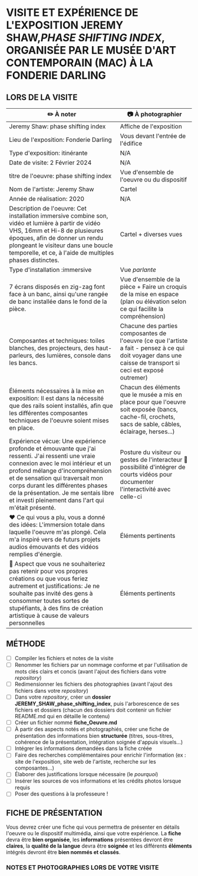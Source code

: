 # VISITE ET EXPÉRIENCE DE L'EXPOSITION JEREMY SHAW,*PHASE SHIFTING INDEX*, ORGANISÉE PAR LE MUSÉE D'ART CONTEMPORAIN (MAC) À LA FONDERIE DARLING

## LORS DE LA VISITE
      
|:pencil2: À noter  | :camera: À photographier | 
| ---     | ---             | 
| Jeremy Shaw: phase shifting index  |Affiche de l'exposition|
| Lieu de l'exposition: Fonderie Darling  | Vous devant l'entrée de l'édifice| 
| Type d'exposition: itinérante   | N/A | 
| Date de visite: 2 Février 2024 | N/A           | 
| titre de l'oeuvre: phase shifting index  | Vue d'ensemble de l'oeuvre ou du dispositif  | 
| Nom de l'artiste: Jeremy Shaw    | Cartel         | 
| Année de réalisation: 2020     |   N/A        | 
| Description de l'oeuvre: Cet installation immersive combine son, vidéo et lumière à partir de vidéo VHS, 16mm et Hi-8 de plusieures époques, afin de donner un rendu plongeant le visiteur dans une boucle temporelle, et ce, à l'aide de multiples phases distinctes. | Cartel + diverses vues          | 
| Type d'installation :immersive| Vue *parlante*             | 
| 7 écrans disposés en zig-zag font face à un banc, ainsi qu'une rangée de banc installée dans le fond de la pièce. | Vue d'ensemble de la pièce + Faire un croquis de la mise en espace (plan ou élévation selon ce qui facilite la compréhension)        | 
| Composantes et techniques: toiles blanches, des projecteurs, des haut-parleurs, des lumières, console dans les bancs.    | Chacune des parties composantes de l'oeuvre (ce que l'artiste a fait - pensez à ce qui doit voyager dans une caisse de transport si ceci est exposé outremer)| 
| Éléments nécessaires à la mise en exposition: Il est dans la nécessité que des rails soient installés, afin que les différentes composantes techniques de l'oeuvre soient mises en place.    | Chacun des éléments que le musée a mis en place pour que l'oeuvre soit exposée (bancs, cache-fil, crochets, sacs de sable, câbles, éclairage, herses...)            | 
| Expérience vécue: Une expérience profonde et émouvante que j'ai ressenti. J'ai ressenti une vraie connexion avec le moi intérieur et un profond mélange d'incompréhension et de sensation qui traversait mon corps durant les différentes phases de la présentation. Je me sentais libre et investi pleinement dans l'art qui m'était présenté.    | Posture du visiteur ou gestes de l'interacteur :movie_camera: possibilité d'intégrer de courts vidéos pour documenter l'interactivité avec celle-ci        | 
| :heart: Ce qui vous a plu, vous a donné des idées: L'immersion totale dans laquelle l'oeuvre m'as plongé. Cela m'a inspiré vers de futurs projets audios émouvants et des vidéos remplies d'énergie.   | Éléments pertinents       | 
| :thinking: Aspect que vous ne souhaiteriez pas retenir pour vos propres créations ou que vous feriez autrement et justifications: Je ne souhaite pas invité des gens à consommer toutes sortes de stupéfiants, à des fins de création artistique à cause de valeurs personnelles    | Éléments pertinents      | 

## MÉTHODE
- [ ] Compiler les fichiers et notes de la visite 
- [ ] Renommer les fichiers par un nommage conforme et par l'utilisation de mots clés clairs et concis (avant l'ajout des fichiers dans votre *repository*)
- [ ] Redimensionner les fichiers des photographies (avant l'ajout des fichiers dans votre *repository*)
- [ ] Dans votre *repository*, créer un **dossier JEREMY_SHAW_phase_shifting_index**, puis l'arborescence de ses fichiers et dossiers (chacun des dossiers doit contenir un fichier README.md qui en détaille le contenu)
- [ ] Créer un fichier nommé **fiche_Oeuvre.md**
- [ ] À partir des aspects notés et photographiés, créer une fiche de présentation des informations bien **structurée** (titres, sous-titres, cohérence de la présentation, intégration soignée d'appuis visuels...)
- [ ] Intégrer les informations demandées dans la fiche créée
- [ ] Faire des recherches complémentaires pour enrichir l'information (ex : site de l'exposition, site web de l'artiste, recherche sur les composantes...)
- [ ] Élaborer des justifications lorsque nécessaire (le *pourquoi*)
- [ ] Insérer les sources de vos informations et les crédits photos lorsque requis
- [ ] Poser des questions à la professeure !

## FICHE DE PRÉSENTATION
Vous devrez créer une fiche qui vous permettra de présenter en détails l'oeuvre ou le dispositif multimédia, ainsi que votre expérience. La **fiche** devra être **bien organisée**, les **informations** présentées devront être **claires**, la **qualité de la langue** devra être **soignée** et les différents **éléments** intégrés devront être **bien nommés et classés**.

### NOTES ET PHOTOGRAPHIES LORS DE VOTRE VISITE

